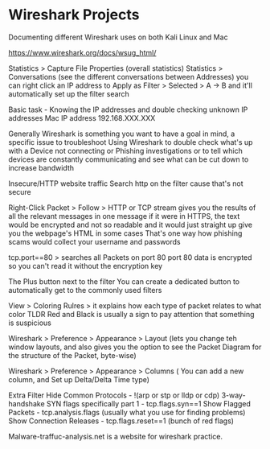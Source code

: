 # Wireshark Projects
Documenting different Wireshark uses on both Kali Linux and Mac

https://www.wireshark.org/docs/wsug_html/ 

Statistics > Capture File Properties (overall statistics)
Statistics > Conversations (see the different conversations between Addresses)
    you can right click an IP address to Apply as Filter > Selected > A -> B 
    and it'll automatically set up the filter search

Basic task - Knowing the IP addresses and double checking unknown IP addresses
Mac IP address 192.168.XXX.XXX

Generally Wireshark is something you want to have a goal in mind, a specific issue to troubleshoot
Using Wireshark to double check what's up with a Device not connecting
    or Phishing investigations
    or to tell which devices are constantly communicating and see what can be cut down to increase bandwidth

Insecure/HTTP website traffic
    Search http on the filter cause that's not secure

Right-Click Packet > Follow > HTTP or TCP stream
    gives you the results of all the relevant messages in one message
    if it were in HTTPS, the text would be encrypted and not so readable
    and it would just straight up give you the webpage's HTML in some cases
    That's one way how phishing scams would collect your username and passwords

tcp.port==80 > searches all Packets on port 80
    port 80 data is encrypted so you can't read it without the encryption key

The Plus button next to the filter
    You can create a dedicated button to automatically get to the commonly used filters

View > Coloring Rulres > it explains how each type of packet relates to what color
    TLDR Red and Black is usually a sign to pay attention that something is suspicious

Wireshark > Preference > Appearance > Layout (lets you change teh window layouts, and also  gives you the option to see the Packet Diagram for the structure of the Packet, byte-wise)

Wireshark > Preference > Appearance > Columns ( You can add a new column, and Set up Delta/Delta Time type)

Extra Filter 
    Hide Common Protocols - !(arp or stp or lldp or cdp)
    3-way-handshake SYN flags specifically part 1 - tcp.flags.syn==1
    Show Flagged Packets - tcp.analysis.flags    (usually what you use for finding problems)
    Show Connection Releases - tcp.flags.reset==1 (bunch of red flags)

Malware-traffuc-analysis.net is a website for wireshark practice.